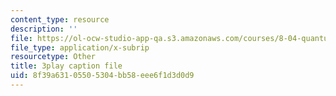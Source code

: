 ```yaml
---
content_type: resource
description: ''
file: https://ol-ocw-studio-app-qa.s3.amazonaws.com/courses/8-04-quantum-physics-i-spring-2016/8f39a63105505304bb58eee6f1d3d0d9_EkpbxgEslE4.vtt
file_type: application/x-subrip
resourcetype: Other
title: 3play caption file
uid: 8f39a631-0550-5304-bb58-eee6f1d3d0d9
---
```

